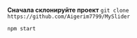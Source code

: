 **Сначала склонируйте проект**
```git clone https://github.com/Aigerim7799/MySlider```

``` 
npm start
```
